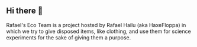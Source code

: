 ## Hi there 👋

Rafael's Eco Team is a project hosted by Rafael Hailu (aka HaxeFloppa) in which we try to give disposed items, like clothing, and use them for science experiments for the sake of giving them a purpose.
